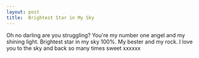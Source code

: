 ```yaml
---
layout: post
title:  Brightest Star in My Sky
---
```

Oh no darling are you struggling? You're my number one angel and my shining light. Brightest star in my sky 100%. My bester and my rock. I love you to the sky and back so many times sweet xxxxxx
